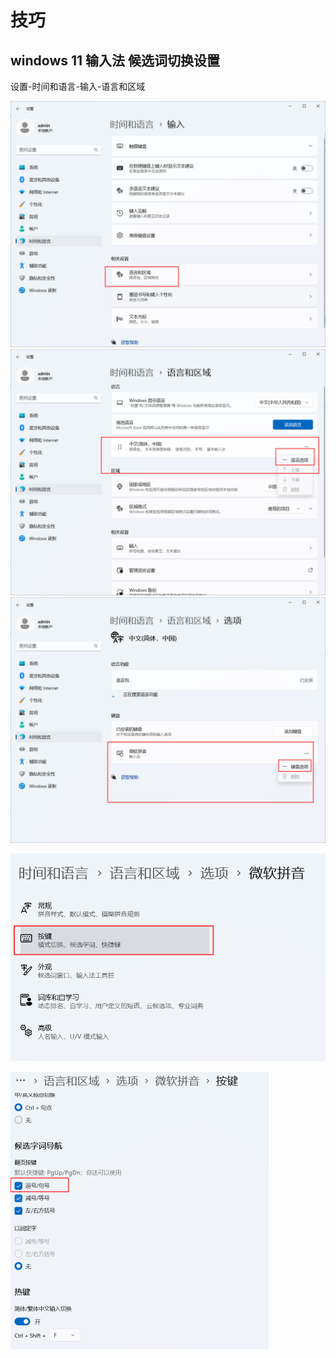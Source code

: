 

# 技巧

## **windows 11 输入法 候选词切换设置**

设置-时间和语言-输入-语言和区域

<img src="https://raw.githubusercontent.com/xxxsjan/pic-bed/main/202305131335945.png" alt="img" style="zoom:50%;" />



<img src="https://raw.githubusercontent.com/xxxsjan/pic-bed/main/202305131335021.png" alt="img" style="zoom:50%;" />

<img src="https://raw.githubusercontent.com/xxxsjan/pic-bed/main/202305131335886.png" alt="img" style="zoom:50%;" />

![img](https://raw.githubusercontent.com/xxxsjan/pic-bed/main/202305151303908.png)

<img src="https://raw.githubusercontent.com/xxxsjan/pic-bed/main/202305131336461.png" alt="img" style="zoom:50%;" />